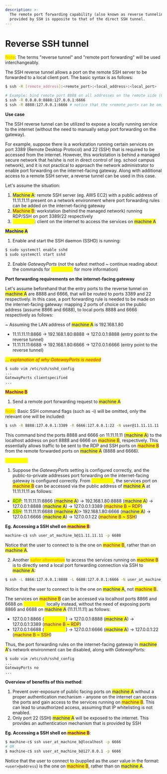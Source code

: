 ```yaml
---
description: >-
  The remote port forwarding capability (also known as reverse tunneling)
  provided by SSH is opposite to that of the direct SSH tunnel.
---
```


# Reverse SSH tunnel

<mark style="color:orange;">Note</mark>: The terms "reverse tunnel" and "remote port forwarding" will be used interchangeably.&#x20;

The SSH reverse tunnel allows a port on the remote SSH server to be forwarded to a local client port. The basic syntax is as follows:

```bash
$ ssh -R [remote_address]:<remote_port>:<local_address>:<local_port>

# Example: bind remote port 8888 on all addresses on the remote side (0.0.0.0) to the localhost (127.0.0.1) port 6666
$ ssh -R 0.0.0.0:8888:127.0.0.1:6666
$ ssh -R 8888:127.0.0.1:6666 # notice that the <remote_port> can be omitted (default to 0.0.0.0)
```

**Use case**

The SSH reverse tunnel can be utilized to expose a locally running service to the internet (without the need to manually setup port forwarding on the gateway).&#x20;

For example, suppose there is a workstation running certain services on port 3389 (Remote Desktop Protocol) and 22 (SSH) that is required to be accessed from the internet. However, this workstation is behind a managed secure network that he/she is not in direct control of (eg. school campus network), and it is not practical to approach the network administrator to enable port forwarding on the internet-facing gateway. Along with additional access to a remote SSH server, a reverse tunnel can be used in this case.&#x20;

Let's assume the situation:

1. <mark style="color:blue;">Machine A</mark>: remote SSH server (eg. AWS EC2) with a public address of 11.11.11.11 present on a network environment where port forwarding rules can be added on the internet-facing gateway
2. <mark style="color:purple;">Machine B</mark>: workstation (behind the managed network) running RDP/SSH on port 3389/22 respectively
3. <mark style="color:yellow;">Machine C</mark>: client on the internet to access the services on <mark style="color:blue;">machine A</mark>



<mark style="color:blue;">**Machine A**</mark>

1. Enable and start the SSH daemon (SSHD) is running:

```bash
$ sudo systemctl enable sshd 
$ sudo systemctl start sshd
```

2. Enable _GatewayPorts_ (not the safest method \~ continue reading about the commands for <mark style="color:yellow;">machine C</mark> for more information)

**Port forwarding requirements on the internet-facing gateway**

Let's assume beforehand that the entry ports to the reverse tunnel on <mark style="color:blue;">machine A</mark> are 8888 and 6666, that will be routed to ports 3389 and 22 respectively. In this case, a port forwarding rule is needed to be made on the internet-facing gateway: mapping 2 ports of choice on the public address (assume 8866 and 6688), to local ports 8888 and 6666 respectively as follows:

\~ Assuming the LAN address of <mark style="color:blue;">machine A</mark> is 192.168.1.80

* 11.11.11.11:8866 -> 192.168.1.80:8888 -> 127.0.0.1:8888 (entry point to the reverse tunnel)
* 11.11.11.11:6688 -> 192.168.1.80:6666 -> 127.0.0.1:6666 (entry point to the reverse tunnel)

_<mark style="color:red;">... explanation of why GatewayPorts is needed</mark>_

```bash
$ sudo vim /etc/ssh/sshd_config
...
GatewayPorts clientspecified
...
```



<mark style="color:purple;">**Machine B**</mark>

1. Send a remote port forwarding request to <mark style="color:blue;">machine A</mark>

<mark style="color:orange;">Note</mark>: Basic SSH command flags (such as -i) will be omitted, only the relevant one will be included:

```bash
$ ssh -R 8888:127.0.0.1:3389 -R 6666:127.0.0.1:22 -N user@11.11.11.11
```

This command bind the ports  8888 and 6666 on 11.11.11.11 (<mark style="color:blue;">machine A</mark>) to the localhost address on port 8888 and 6666 on <mark style="color:purple;">machine B</mark>, respectively. This essentially allows traffic to be sent to the RDP and SSH ports on <mark style="color:purple;">machine B</mark> from the remote forwarded ports on <mark style="color:blue;">machine A</mark> (8888 and 6666).



<mark style="color:yellow;">**Machine C**</mark>

1. Suppose the _GatewayPorts_ setting is configured correctly, and the public-to-private addresses port forwarding on the internet-facing gateway is configured correctly. From <mark style="color:yellow;">machine C</mark>, the services port on <mark style="color:purple;">machine B</mark> can be accessed via the public address of  <mark style="color:blue;">machine A</mark> at 11.11.11.11 as follows:

* _<mark style="color:green;">RDP</mark>_: 11.11.11.11:8866 (<mark style="color:blue;">machine A</mark>) -> 192.168.1.80:8888 (<mark style="color:blue;">machine A</mark>)  -> 127.0.0.1:8888 (<mark style="color:blue;">machine A</mark>) -> 127.0.0.1:3389 (<mark style="color:purple;">machine B \~ RDP</mark>)&#x20;
* _<mark style="color:green;">SSH</mark>_: 11.11.11.11:6688 (<mark style="color:blue;">machine A</mark>)> 192.168.1.80:6666 (<mark style="color:blue;">machine A</mark>)  -> 127.0.0.1:6666 (<mark style="color:blue;">machine A</mark>) -> 127.0.0.1:22 (<mark style="color:purple;">machine B \~ SSH</mark>)&#x20;

**Eg. Accessing a SSH shell on&#x20;**<mark style="color:purple;">**machine B**</mark>:

```bash
machine-c$ ssh user_at_machine_b@11.11.11.11 -p 6688
```

Notice that the user to connect to is the one on <mark style="color:purple;">machine B</mark>, rather than on <mark style="color:blue;">machine A</mark>.&#x20;



2. Another <mark style="color:orange;">**safer alternative**</mark> to access the services running on <mark style="color:purple;">machine B</mark> is to directly send a local port forwarding connection via SSH to <mark style="color:blue;">machine A</mark>:

```bash
$ ssh -L 8866:127.0.0.1:8888 -L 6688:127.0.0.1:6666 -N user_at_machine_a@11.11.11.11
```

Notice that the user to connect to is the one on <mark style="color:blue;">machine A</mark>, not <mark style="color:purple;">machine B</mark>.&#x20;

The services on <mark style="color:purple;">machine B</mark> can be accessed via localhost ports 8866 and 6688 on <mark style="color:yellow;">machine C</mark> locally instead, without the need of exposing ports 8866 and 6688 on <mark style="color:blue;">machine A</mark> (11.11.11.11) as follows:

* 127.0.0.1:8866 (<mark style="color:yellow;">machine C</mark>) -> 127.0.0.1:8888 (<mark style="color:blue;">machine A</mark>) -> 127.0.0.1:3389 (<mark style="color:purple;">machine B \~ RDP</mark>)&#x20;
* 127.0.0.1:6688 (<mark style="color:yellow;">machine C</mark>) -> 127.0.0.1:6666 (<mark style="color:blue;">machine A</mark>) -> 127.0.0.1:22 (<mark style="color:purple;">machine B \~ SSH</mark>)&#x20;



Thus, the port forwarding rules on the internet-facing gateway in <mark style="color:blue;">machine A</mark>'s network environment can be disabled, along with _GatewayPorts:_

```bash
$ sudo vim /etc/ssh/sshd_config
...
GatewayPorts no
...
```

**Overview of benefits of this method**:

1. Prevent over-exposure of public facing ports on <mark style="color:blue;">machine A</mark> without a proper authentication mechanism - anyone on the internet can access the ports and gain access to the services running on <mark style="color:purple;">machine B</mark>. This can lead to unauthorized access, assuming that IP whitelisting is not enabled.
2. Only port 22 (SSH) <mark style="color:blue;">machine A</mark> will be exposed to the internet. This provides an authentication mechanism that is provided by SSH

**Eg. Accessing a SSH shell on&#x20;**<mark style="color:purple;">**machine B**</mark>:

```bash
$ machine-c$ ssh user_at_machine_b@localhost -p 6666
# OR
$ machine-c$ ssh user_at_machine_b@127.0.0.1 -p 6666
```

Notice that the user to connect to (supplied as the _user_ value in the format: `<user>@address`) is the one on <mark style="color:purple;">machine B</mark>, rather than on <mark style="color:blue;">machine A</mark>.&#x20;

